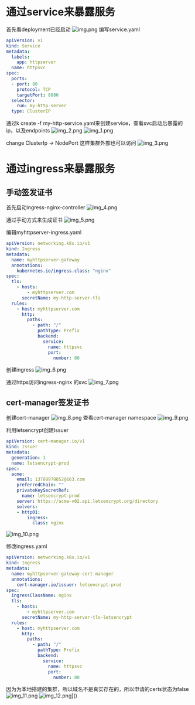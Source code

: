 # 通过service来暴露服务
首先看deployment已经启动
![img.png](screenshots-homework2/img.png)
编写service.yaml
```yaml
apiVersion: v1
kind: Service
metadata:  
  labels:    
    app: httpserver  
  name: httpsvc
spec:  
  ports:    
  - port: 80      
    protocol: TCP      
    targetPort: 8080  
  selector:    
    run: my-http-server
  type: ClusterIP
```
通过k create -f my-http-service.yaml来创建service，查看svc启动后暴露的ip，以及endpoints
![img_2.png](screenshots-homework2/img_2.png)
![img_1.png](screenshots-homework2/img_1.png)

change ClusterIp -> NodePort
这样集群外部也可以访问
![img_3.png](screenshots-homework2/img_3.png)

# 通过ingress来暴露服务
## 手动签发证书
首先启动ingress-nginx-controller
![img_4.png](screenshots-homework2/img_4.png)

通过手动方式来生成证书
![img_5.png](screenshots-homework2/img_5.png)

编辑myhttpserver-ingress.yaml
```yaml
apiVersion: networking.k8s.io/v1
kind: Ingress
metadata:
  name: myhttpserver-gateway
  annotations:
    kubernetes.io/ingress.class: "nginx"
spec:
  tls:
    - hosts:
        - myhttpserver.com
      secretName: my-http-server-tls
  rules:
    - host: myhttpserver.com
      http:
        paths:
          - path: "/"
            pathType: Prefix
            backend:
              service:
                name: httpsvc
                port:
                  number: 80
```

创建ingress
![img_6.png](screenshots-homework2/img_6.png)

通过https访问ingress-nginx 的svc
![img_7.png](screenshots-homework2/img_7.png)

## cert-manager签发证书
创建cert-manager
![img_8.png](screenshots-homework2/img_8.png)
查看cert-manager namespace
![img_9.png](screenshots-homework2/img_9.png)

利用letsencrypt创建Issuer
```yaml
apiVersion: cert-manager.io/v1
kind: Issuer
metadata:  
  generation: 1  
  name: letsencrypt-prod
spec:  
  acme:    
    email: 13788978852@163.com    
    preferredChain: ""    
    privateKeySecretRef:      
      name: letsencrypt-prod    
    server: https://acme-v02.api.letsencrypt.org/directory    
    solvers:    
    - http01:        
        ingress:          
          class: nginx
```
![img_10.png](screenshots-homework2/img_10.png)

修改ingress.yaml
```yaml
apiVersion: networking.k8s.io/v1
kind: Ingress
metadata:
  name: myhttpserver-gateway-cert-manager
  annotations:
    cert-manager.io/issuer: letsencrypt-prod
spec:
  ingressClassName: nginx
  tls:
    - hosts:
        - myhttpserver.com
      secretName: my-http-server-tls-letsencrypt
  rules:
    - host: myhttpserver.com
      http:
        paths:
          - path: "/"
            pathType: Prefix
            backend:
              service:
                name: httpsvc
                port:
                  number: 80
```
因为为本地搭建的集群，所以域名不是真实存在的，所以申请的certs状态为false
![img_11.png](screenshots-homework2/img_11.png)
![img_12.png](screenshots-homework2/img_12.png)]()